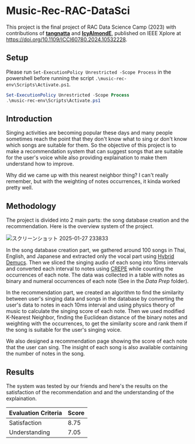 # Music-Rec-RAC-DataSci
This project is the final project of RAC Data Science Camp (2023) with contributions of [**tangnatta**](https://github.com/tangnatta/) and [**IcyAlmondE**](https://github.com/IcyAlmondE/), published on IEEE Xplore at https://doi.org/10.1109/ICCI60780.2024.10532228.

## Setup
Please run `Set-ExecutionPolicy Unrestricted -Scope Process` in the powershell before running the script `.\music-rec-env\Scripts\Activate.ps1`.

```ps1
Set-ExecutionPolicy Unrestricted -Scope Process
.\music-rec-env\Scripts\Activate.ps1
```

## Introduction
Singing activities are becoming popular these days and many people sometimes reach the point that they don't know what to sing or don't know which songs are suitable for them. So the objective of this project is to make a recommendation system that can suggest songs that are suitable for the user's voice while also providing explaination to make them understand how to improve.

Why did we came up with this nearest neighbor thing? I can't really remember, but with the weighting of notes occurrences, it kinda worked pretty well.

## Methodology
The project is divided into 2 main parts: the song database creation and the recommendation. Here is the overview system of the project.

![スクリーンショット 2025-01-27 233833](https://github.com/user-attachments/assets/e07b4f67-c510-4699-9deb-8aedbb96ea2e)

In the song database creation part, we gathered around 100 songs in Thai, English, and Japanese and extracted only the vocal part using [Hybrid Demucs](https://github.com/facebookresearch/demucs). Then we sliced the singing audio of each song into 10ms intervals and converted each interval to notes using [CREPE](https://github.com/marl/crepe) while counting the occurrences of each note. The data was collected in a table with notes as binary and numeral occurrences of each note (See in the *Data Prep* folder).

In the recommendation part, we created an algorithm to find the similarity between user's singing data and songs in the database by converting the user's data to notes in each 10ms interval and using physics theory of music to calculate the singing score of each note. Then we used modified K-Nearest Neighbor, finding the Euclidean distance of the binary notes and weighting with the occurrences, to get the similarity score and rank them if the song is suitable for the user's singing voice.

We also designed a recommendation page showing the score of each note that the user can sing. The insight of each song is also available containing the number of notes in the song.

## Results
The system was tested by our friends and here's the results on the satisfaction of the recommendation and and the understanding of the explaination.

| Evaluation Criteria | Score |
| ------------------- | ----- |
| Satisfaction | 8.75 |
| Understanding | 7.05 |

